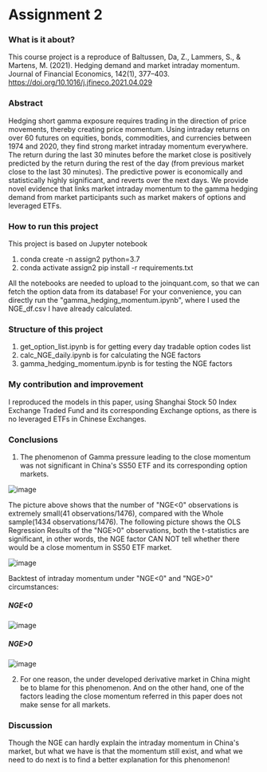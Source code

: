 # Assignment 2

### What is it about?
This course project is a reproduce of 
  Baltussen, Da, Z., Lammers, S., & Martens, M. (2021). Hedging demand and market intraday momentum. Journal of Financial Economics, 142(1), 377–403. https://doi.org/10.1016/j.jfineco.2021.04.029

### Abstract
Hedging short gamma exposure requires trading in the direction of price movements, thereby creating price momentum. Using intraday returns on over 60 futures on equities, bonds, commodities, and currencies between 1974 and 2020, they find strong market intraday momentum everywhere. The return during the last 30 minutes before the market close is positively predicted by the return during the rest of the day (from previous market close to the last 30 minutes). The predictive power is economically and statistically highly significant, and reverts over the next days. We provide novel evidence that links market intraday momentum to the gamma hedging demand from market participants such as market makers of options and leveraged ETFs.
### How to run this project
This project is based on Jupyter notebook 
1. conda create -n assign2 python=3.7
2. conda activate assign2
   pip install -r requirements.txt

All the notebooks are needed to upload to the joinquant.com, so that we can fetch the option data from its database!
For your convenience, you can directly run the "gamma_hedging_momentum.ipynb", where I used the NGE_df.csv I have already calculated.
### Structure of this project
1. get_option_list.ipynb is for getting every day tradable option codes list
2. calc_NGE_daily.ipynb is for calculating the NGE factors
3. gamma_hedging_momentum.ipynb is for testing the NGE factors

### My contribution and improvement
I reproduced the models in this paper, using Shanghai Stock 50 Index Exchange Traded Fund and its corresponding Exchange options, as there is no leveraged ETFs in Chinese Exchanges. 
### Conclusions
1. The phenomenon of Gamma pressure leading to the close momentum was not significant in China's SS50 ETF and its corresponding option markets. 

![image](https://github.com/algo23-yifeizhou/Assignment2/assets/125112527/edbadb9c-f897-43ce-95ee-8c4684c1dc5d)

The picture above shows that the number of "NGE<0" observations is extremely small(41 observations/1476), compared with the Whole sample(1434 observations/1476). The following picture shows the OLS Regression Results of the "NGE>0" observations, both the t-statistics are significant, in other words, the NGE factor CAN NOT tell whether there would be a close momentum in SS50 ETF market.

![image](https://github.com/algo23-yifeizhou/Assignment2/assets/125112527/7b747553-a9b3-491c-986b-50a71e63f6b3)

Backtest of intraday momentum under "NGE<0" and "NGE>0" circumstances:
##### NGE<0
![image](https://github.com/algo23-yifeizhou/Assignment2/assets/125112527/999f4e64-bedf-4f9c-947d-07ce091ed95a)
##### NGE>0
![image](https://github.com/algo23-yifeizhou/Assignment2/assets/125112527/805f296f-4a3a-48a6-93cd-35991c451ab9)

2. For one reason, the under developed derivative market in China might be to blame for this phenomenon. And on the other hand, one of the factors leading the close momentum referred in this paper does not make sense for all markets.

### Discussion

Though the NGE can hardly explain the intraday momentum in China's market, but what we have is that the momentum still exist, and what we need to do next is to find a better explanation for this phenomenon! 
